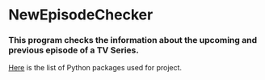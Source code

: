 # NewEpisodeChecker
### This program checks the information about the upcoming and previous episode of a TV Series.

[Here](requirements.txt) is the list of Python packages used for project.
